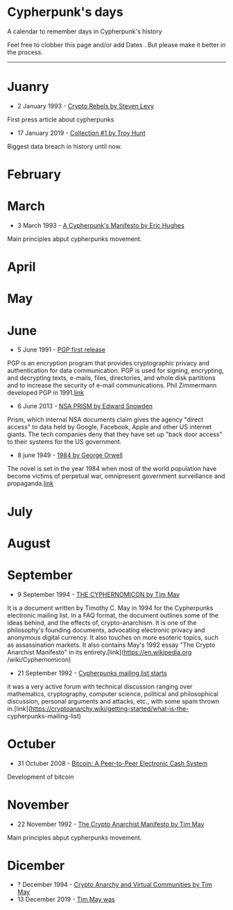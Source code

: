 # Cypherpunk's days
A calendar to remember days in Cypherpunk's  history

Feel free to clobber this page and/or add Dates . But please make it better in the process.

***

# Juanry
* 2 January 1993 - [Crypto Rebels by Steven Levy ](https://www.wired.com/1993/02/crypto-rebels/)

First press article about cypherpunks

* 17 January 2019 - [Collection #1 by Troy Hunt](https://www.troyhunt.com/the-773-million-record-collection-1-data-reach/) 

Biggest data breach in history until now.

# February

# March
* 3 March 1993 - [A Cypherpunk's Manifesto by  Eric Hughes](https://www.activism.net/cypherpunk/manifesto.html) 

Main principles abput cypherpunks movement.

# April

# May

# June
* 5 June 1991 - [PGP first release](https://www.philzimmermann.com/EN/news/PGP_10thAnniversary.html) 

PGP is an encryption program that provides cryptographic privacy and authentication for data communication. PGP is used for 
signing, encrypting, and decrypting texts, e-mails, files, directories, and whole disk partitions and to increase the security of 
e-mail communications. Phil Zimmermann developed PGP in 1991.[link](https://en.wikipedia.org/wiki/Pretty_Good_Privacy)

* 6 June 2013 - [NSA PRISM by Edward Snowden](https://www.theguardian.com/world/2013/jun/23/edward-snowden-nsa-files-timeline)

Prism, which internal NSA documents claim gives the agency "direct access" to data held by Google, Facebook, Apple and other US 
internet giants. The tech companies deny that they have set up "back door access" to their systems for the US government.

* 8 june 1949 - [1984 by George Orwell](http://gutenberg.net.au/ebooks01/0100021.txt)

The novel is set in the year 1984 when most of the world population have become victims of perpetual war, omnipresent government 
surveillance and propaganda.[link]((https://en.wikipedia.org/wiki/Nineteen_Eighty-Four))


# July

# August

# September
* 9 September 1994 - [THE CYPHERNOMICON by Tim May](https://nakamotoinstitute.org/static/docs/cyphernomicon.txt) 

It is a document written by Timothy  C. May in 1994 for the Cypherpunks electronic mailing list. In a FAQ format, the document 
outlines some of the ideas behind, and the  effects of, crypto-anarchism. It is one of the philosophy's founding documents, 
advocating electronic privacy and anonymous digital currency. It also touches on more esoteric topics, such as assassination 
markets. It also contains May's 1992 essay "The Crypto Anarchist Manifesto" in its entirety.[link](https://en.wikipedia.org
/wiki/Cyphernomicon)

* 21 September 1992 - [Cypherpunks mailing list starts](https://cypherpunks.venona.com/raw/cyp-1992.txt) 

it was a very active 
forum with technical discussion ranging over mathematics, cryptography, computer science, political and philosophical discussion, 
personal arguments and attacks, etc., with some spam thrown in.[link](https://cryptoanarchy.wiki/getting-started/what-is-the-
cypherpunks-mailing-list)

# Octuber
* 31 Octuber 2008 - [Bitcoin: A Peer-to-Peer Electronic Cash System](https://nakamotoinstitute.org/bitcoin/) 

Development of bitcoin


# November
* 22 November 1992 - [The Crypto Anarchist Manifesto by Tim May](https://www.activism.net/cypherpunk/crypto-anarchy.html) 

Main principles abput cypherpunks movement.

# Dicember
* ? December 1994 - [Crypto Anarchy and Virtual Communities by Tim May](https://nakamotoinstitute.org/virtual-communities/)
* 13 December 2019 - [Tim May was](https://www.nytimes.com/2018/12/21/obituaries/timothy-c-may-dead.html)
